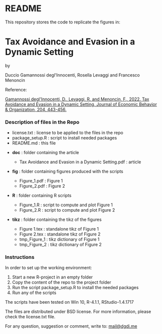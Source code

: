 # README #

This repository stores the code to replicate the figures in:

# Tax Avoidance and Evasion in a Dynamic Setting #

by

Duccio Gamannossi degl'Innocenti, Rosella Levaggi and Francesco Menoncin 

Reference:

[Gamannossi degl'Innocenti, D., Levaggi, R. and Menoncin, F., 2022. Tax Avoidance and Evasion in a Dynamic Setting, Journal of Economic Behavior & Organization, 204, 443-456.](http://www.dgdi.me/publication/avoid_evade_dynamic/)

### Description of files in the Repo

* license.txt				    : 	license to be applied to the files in the repo	
* package_setup.R       :   script to install needed packages
* README.md             :   this file

+ **doc**									: 	folder containing the article

	* Tax Avoidance and Evasion in a Dynamic Setting.pdf 	:	article 
	
+ **fig**									: 	folder containing figures produced with the scripts

	* Figure_1.pdf			:   Figure 1
	* Figure_2.pdf			:   Figure 2

+ **R**									  : 	folder containing R scripts
	
  * Figure_1.R 			    :   script to compute and plot Figure 1
  * Figure_2.R				  : 	script to compute and plot Figure 2
	
+ **tikz**						: 	folder containing the tikz of the figures

	* Figure 1.tex 	:	  standalone tikz of Figure 1
	* Figure 2.tex 	:	  standalone tikz of Figure 2
	* tmp_Figure_1	:	  tikz dictionary of Figure 1
	* tmp_Figure_2	:	  tikz dictionary of Figure 2

### Instructions

In order to set up the working environment:

1. Start a new R-project in an empty folder
2. Copy the content of the repo to the project folder
3. Run the script package_setup.R to install the needed packages
4. Run any of the scripts

The scripts have been tested on Win 10, R-4.1.1, RStudio-1.4.1717

The files are distributed under BSD license. For more information, please check the license.txt file.

For any question, suggestion or comment, write to: mail@dgdi.me